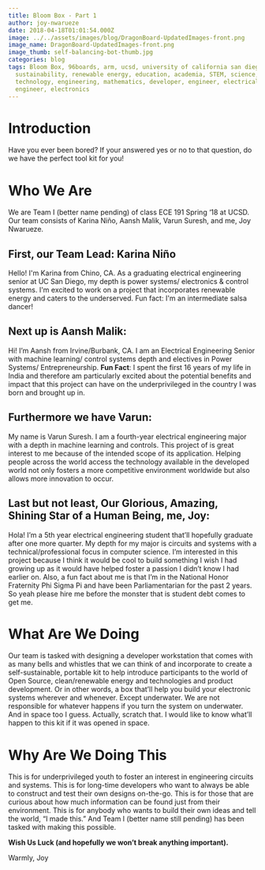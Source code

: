 ```yaml
---
title: Bloom Box - Part 1
author: joy-nwarueze
date: 2018-04-18T01:01:54.000Z
image: ../../assets/images/blog/DragonBoard-UpdatedImages-front.png
image_name: DragonBoard-UpdatedImages-front.png
image_thumb: self-balancing-bot-thumb.jpg
categories: blog
tags: Bloom Box, 96boards, arm, ucsd, university of california san diego,
  sustainability, renewable energy, education, academia, STEM, science,
  technology, engineering, mathematics, developer, engineer, electrical
  engineer, electronics
---
```


# Introduction

Have you ever been bored? If your answered yes or no to that question, do we have the perfect tool kit for you!

# Who We Are

We are Team I (better name pending) of class ECE 191 Spring ‘18 at UCSD. Our team consists of Karina Niño, Aansh Malik, Varun Suresh,
and me, Joy Nwarueze.

## First, our Team Lead: Karina Niño

Hello! I'm Karina from Chino, CA. As a graduating electrical engineering senior at UC San Diego, my depth is power systems/
electronics & control systems. I'm excited to work on a project that incorporates renewable energy and caters to the underserved.
Fun fact: I'm an intermediate salsa dancer!

## Next up is Aansh Malik:

Hi! I’m Aansh from Irvine/Burbank, CA. I am an Electrical Engineering Senior with machine learning/ control systems depth and
electives in Power Systems/ Entrepreneurship. **Fun Fact**: I spent the first 16 years of my life in India and therefore am
particularly excited about the potential benefits and impact that this project can have on the underprivileged in the country I was
born and brought up in.

## Furthermore we have Varun:

My name is Varun Suresh. I am a fourth-year electrical engineering major with a depth in machine learning and controls. This project
of is great interest to me because of the intended scope of its application. Helping people across the world access the technology
available in the developed world not only fosters a more competitive environment worldwide but also allows more innovation to occur.

## Last but not least, Our Glorious, Amazing, Shining Star of a Human Being, me, Joy:

Hola! I’m a 5th year electrical engineering student that’ll hopefully graduate after one more quarter. My depth for my major is
circuits and systems with a technical/professional focus in computer science. I’m interested in this project because I think it would
be cool to build something I wish I had growing up as it would have helped foster a passion I didn’t know I had earlier on. Also, a
fun fact about me is that I’m in the National Honor Fraternity Phi Sigma Pi and have been Parliamentarian for the past 2 years. So
yeah please hire me before the monster that is student debt comes to get me.

# What Are We Doing

Our team is tasked with designing a developer workstation that comes with as many bells and whistles that we can think of and
incorporate to create a self-sustainable, portable kit to help introduce participants to the world of Open Source, clean/renewable
energy and technologies and product development. Or in other words, a box that’ll help you build your electronic systems wherever and
whenever. Except underwater. We are not responsible for whatever happens if you turn the system on underwater. And in space too I
guess. Actually, scratch that. I would like to know what’ll happen to this kit if it was opened in space.

# Why Are We Doing This

This is for underprivileged youth to foster an interest in engineering circuits and systems. This is for long-time developers who
want to always be able to construct and test their own designs on-the-go. This is for those that are curious about how much
information can be found just from their environment. This is for anybody who wants to build their own ideas and tell the world, “I
made this.” And Team I (better name still pending) has been tasked with making this possible.

**Wish Us Luck (and hopefully we won’t break anything important).**

Warmly,
Joy
